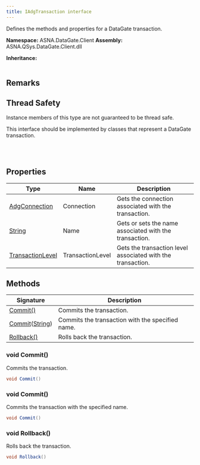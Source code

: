 ```yaml
---
title: IAdgTransaction interface
---
```


Defines the methods and properties for a DataGate transaction.

**Namespace:** ASNA.DataGate.Client
**Assembly:** ASNA.QSys.DataGate.Client.dll

**Inheritance:** 
<br>
<br>

## Remarks
## Thread Safety

Instance members of this type are not guaranteed to be thread safe.

This interface should be implemented by classes that represent a DataGate transaction.

<br>
<br>

## Properties

| Type | Name | Description
| --- | --- | --- 
| [AdgConnection](/reference/datagate/datagate-client/adg-connection.html) | Connection | Gets the connection associated with the transaction. |
| [String](https://learn.microsoft.com/en-us/dotnet/api/system.string?view=net-8.0) | Name | Gets or sets the name associated with the transaction. |
| [TransactionLevel](/reference/datagate/datagate-common/transaction-level.html) | TransactionLevel | Gets the transaction level associated with the transaction. |

## Methods

| Signature | Description |
| --- | --- |
| [Commit()](#commit-) | Commits the transaction.
| [Commit](#commit-string-)([String](https://docs.microsoft.com/en-us/dotnet/api/system.string)) | Commits the transaction with the specified name.
| [Rollback()](#rollback-) | Rolls back the transaction.

### void Commit()

Commits the transaction.

```cs
void Commit()
```

### void Commit()

Commits the transaction with the specified name.

```cs
void Commit()
```

### void Rollback()

Rolls back the transaction.

```cs
void Rollback()
```
